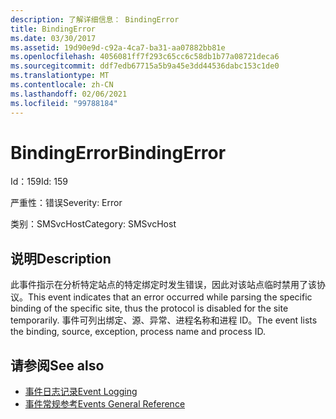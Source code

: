 ```yaml
---
description: 了解详细信息： BindingError
title: BindingError
ms.date: 03/30/2017
ms.assetid: 19d90e9d-c92a-4ca7-ba31-aa07882bb81e
ms.openlocfilehash: 4056081ff7f293c65cc6c58db1b77a08721deca6
ms.sourcegitcommit: ddf7edb67715a5b9a45e3dd44536dabc153c1de0
ms.translationtype: MT
ms.contentlocale: zh-CN
ms.lasthandoff: 02/06/2021
ms.locfileid: "99788184"
---
```

# <a name="bindingerror"></a><span data-ttu-id="15456-103">BindingError</span><span class="sxs-lookup"><span data-stu-id="15456-103">BindingError</span></span>

<span data-ttu-id="15456-104">Id：159</span><span class="sxs-lookup"><span data-stu-id="15456-104">Id: 159</span></span>  
  
 <span data-ttu-id="15456-105">严重性：错误</span><span class="sxs-lookup"><span data-stu-id="15456-105">Severity: Error</span></span>  
  
 <span data-ttu-id="15456-106">类别：SMSvcHost</span><span class="sxs-lookup"><span data-stu-id="15456-106">Category: SMSvcHost</span></span>  
  
## <a name="description"></a><span data-ttu-id="15456-107">说明</span><span class="sxs-lookup"><span data-stu-id="15456-107">Description</span></span>  

 <span data-ttu-id="15456-108">此事件指示在分析特定站点的特定绑定时发生错误，因此对该站点临时禁用了该协议。</span><span class="sxs-lookup"><span data-stu-id="15456-108">This event indicates that an error occurred while parsing the specific binding of the specific site, thus the protocol is disabled for the site temporarily.</span></span> <span data-ttu-id="15456-109">事件可列出绑定、源、异常、进程名称和进程 ID。</span><span class="sxs-lookup"><span data-stu-id="15456-109">The event lists the binding, source, exception, process name and process ID.</span></span>  
  
## <a name="see-also"></a><span data-ttu-id="15456-110">请参阅</span><span class="sxs-lookup"><span data-stu-id="15456-110">See also</span></span>

- [<span data-ttu-id="15456-111">事件日志记录</span><span class="sxs-lookup"><span data-stu-id="15456-111">Event Logging</span></span>](index.md)
- [<span data-ttu-id="15456-112">事件常规参考</span><span class="sxs-lookup"><span data-stu-id="15456-112">Events General Reference</span></span>](events-general-reference.md)
